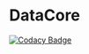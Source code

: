 # DataCore
[![Codacy Badge](https://api.codacy.com/project/badge/Grade/6cfbf8f7b43f409eafe3e6aa3230c37e)](https://www.codacy.com/app/Victor-ZHC/DataCore?utm_source=github.com&utm_medium=referral&utm_content=Victor-ZHC/DataCore&utm_campaign=badger)